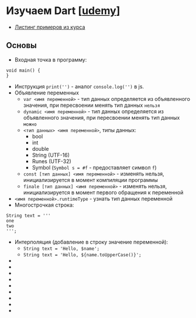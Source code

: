# Изучаем Dart [[udemy](https://www.udemy.com/course/learndart/learn/lecture/14881652)]

* [Листинг примеров из курса](https://github.com/Virer2013/Dart-2.5)


## Основы
* Входная точка в программу:
```
void main() {
}
```
* Инструкция `print('')` - аналог `console.log('')` в js.
* Объявление переменных
  * `var <имя переменной>` - тип данных определяется из объявленного значения, при пересвоении менять тип данных `нельзя`
  * `dynamic <имя переменной>` - тип данных определяется из объявленного значения, при пересвоении менять тип данных `можно`
  * `<тип данных> <имя переменной>`, типы данных:
    * bool
    * int
    * double
    * String (UTF-16)
    * Runes (UTF-32)
    * Symbol (`Symbol s = #f` - предоставляет символ `f`)
  * `const [тип данных] <имя переменной>` - изменять нельзя, инициализируется в момент компиляции программы
  * `finale [тип данных] <имя переменной>` - изменять нельзя, инициализируется в момент первого обращения к переменной
* `<имя переменной>.runtimeType` - узнать тип данных переменной
* Многострочкая строка:
```
String text = '''
one
two
''';
```
* Интерполяция (добавление в строку значение переменной):
  * `String text = 'Hello, $name';`
  * `String text = 'Hello, ${name.toUpperCase()}';`
* 
* 
* 
* 
* 
* 
* 
* 
*
